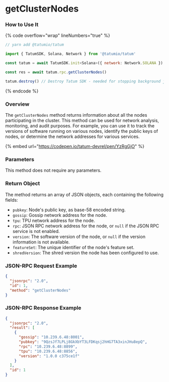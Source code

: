 # getClusterNodes

### How to Use It

{% code overflow="wrap" lineNumbers="true" %}
```javascript
// yarn add @tatumio/tatum

import { TatumSDK, Solana, Network } from '@tatumio/tatum'

const tatum = await TatumSDK.init<Solana>({ network: Network.SOLANA })

const res = await tatum.rpc.getClusterNodes()

tatum.destroy() // Destroy Tatum SDK - needed for stopping background jobs
```
{% endcode %}

### Overview

The `getClusterNodes` method returns information about all the nodes participating in the cluster. This method can be used for network analysis, monitoring, and audit purposes. For example, you can use it to track the versions of software running on various nodes, identify the public keys of nodes, or determine the network addresses for various services.

{% embed url="https://codepen.io/tatum-devrel/pen/YzRgGjO" %}

### Parameters

This method does not require any parameters.

### Return Object

The method returns an array of JSON objects, each containing the following fields:

* `pubkey`: Node's public key, as base-58 encoded string.
* `gossip`: Gossip network address for the node.
* `tpu`: TPU network address for the node.
* `rpc`: JSON RPC network address for the node, or `null` if the JSON RPC service is not enabled.
* `version`: The software version of the node, or `null` if the version information is not available.
* `featureSet`: The unique identifier of the node's feature set.
* `shredVersion`: The shred version the node has been configured to use.

### JSON-RPC Request Example

```json
{
  "jsonrpc": "2.0",
  "id": 1,
  "method": "getClusterNodes"
}
```

### JSON-RPC Response Example

```json
{
  "jsonrpc": "2.0",
  "result": [
    {
      "gossip": "10.239.6.48:8001",
      "pubkey": "9QzsJf7LPLj8GkXbYT3LFDKqsj2hHG7TA3xinJHu8epQ",
      "rpc": "10.239.6.48:8899",
      "tpu": "10.239.6.48:8856",
      "version": "1.0.0 c375ce1f"
    }
  ],
  "id": 1
}
```
